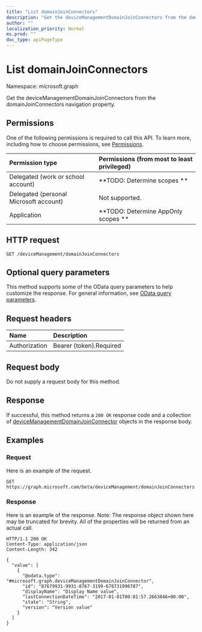 ```yaml
---
title: "List domainJoinConnectors"
description: "Get the deviceManagementDomainJoinConnectors from the domainJoinConnectors navigation property."
author: ""
localization_priority: Normal
ms.prod: ""
doc_type: apiPageType
---
```


# List domainJoinConnectors

Namespace: microsoft.graph

Get the deviceManagementDomainJoinConnectors from the domainJoinConnectors navigation property.

## Permissions
One of the following permissions is required to call this API. To learn more, including how to choose permissions, see [Permissions](/concepts/permissions-reference.md).

|Permission type|Permissions (from most to least privileged)|
|:---|:---|
|Delegated (work or school account)|**TODO: Determine scopes **|
|Delegated (personal Microsoft account)|Not supported.|
|Application|**TODO: Determine AppOnly scopes **|

## HTTP request
<!-- {
  "blockType": "ignored"
}
-->
``` http
GET /deviceManagement/domainJoinConnectors
```

## Optional query parameters
This method supports some of the OData query parameters to help customize the response. For general information, see [OData query parameters](/graph/query-parameters).

## Request headers
|Name|Description|
|:---|:---|
|Authorization|Bearer {token}.Required|

## Request body
Do not supply a request body for this method.

## Response
If successful, this method returns a `200 OK` response code and a collection of [deviceManagementDomainJoinConnector](../resources/devicemanagementdomainjoinconnector.md) objects in the response body.

## Examples

### Request
Here is an example of the request.
<!-- {
  "blockType": "request",
  "name": "get_devicemanagementdomainjoinconnector"
}
-->
``` http
GET https://graph.microsoft.com/beta/deviceManagement/domainJoinConnectors
```

### Response
Here is an example of the response. Note: The response object shown here may be truncated for brevity. All of the properties will be returned from an actual call.
<!-- {
  "blockType": "response",
  "truncated": true,
  "@odata.type": "collection(microsoft.graph.devicemanagementdomainjoinconnector)"
}
-->
``` http
HTTP/1.1 200 OK
Content-Type: application/json
Content-Length: 342

{
  "value": [
    {
      "@odata.type": "#microsoft.graph.deviceManagementDomainJoinConnector",
      "id": "87679931-9931-8767-3199-678731996787",
      "displayName": "Display Name value",
      "lastConnectionDateTime": "2017-01-01T00:01:57.2663846+00:00",
      "state": "String",
      "version": "Version value"
    }
  ]
}
```

